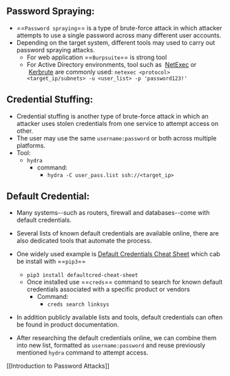 ## Password Spraying:

- ==`Password spraying`== is a type of brute-force attack in which attacker attempts to use a single password across many different user accounts.
- Depending on the target system, different tools may used to carry out password spraying attacks.
	- For web application ==`Burpsuite`== is strong tool 
	- For Active Directory environments, tool such as  [NetExec](https://github.com/Pennyw0rth/NetExec) or  [Kerbrute](https://github.com/ropnop/kerbrute) are commonly used:
		`netexec <protocol> <target_ip/subnets> -u <user_list> -p 'password123!'`

## Credential Stuffing:

- Credential stuffing is another type of brute-force attack in which an attacker uses stolen credentials from one service to attempt access on other.
- The user may use the same `username:password` or both across multiple platforms.
- Tool:
	- `hydra`
		- command:
			- `hydra -C user_pass.list ssh://<target_ip>`

## Default Credential:

-  Many systems--such as routers, firewall  and databases--come with default credentials.
- Several lists of known default credentials are available online, there are also dedicated tools that automate the process.
- One widely used example is [Default Credentials Cheat Sheet](https://github.com/ihebski/DefaultCreds-cheat-sheet) which cab be install with ==`pip3`==
	- `pip3 install defaultcred-cheat-sheet`
	- Once installed use ==`creds`== command to search for known default credentials associated with a specific product or vendors
		- Command:
			- `creds search linksys`
		
- In addition publicly available lists and tools, default credentials can often be found in product documentation.

- After researching the default credentials online, we can combine them into new list, formatted as `username:password` and reuse previously mentioned `hydra` command to attempt access.



[[Introduction to Password Attacks]]
